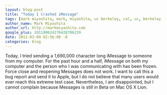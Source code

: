 ```yaml
---
layout: blog-post
title: "Today I Crashed iMessage"
tags: [mark miyashita, mark, miyashita, uc berkeley, cal, uc, berkeley, university of california, berkeley, computer science, cs, eecs, electrical engineering, mac, iphone, mac os x, mac hints, binaryage, mac hints from binaryage, tutorial, blog, apple, technology]
author_name: Mark Miyashita
author_url: http://markmiyashita.com
google_plus: 101180624276428786239
date: 2012-03-09 02:56:00 -8
categories: blog
---
```


Today, I tried sending a 1,690,000 character long iMessage to someone from my computer. For the past hour and a half, iMessage on both my computer and the person who I was communicating with has been frozen. Force close and reopening Messages does not work. I want to call this a bug report and send it to Apple, but I do not believe that many users would ever reach this extreme test case. Nevertheless, I am disappointed, but I cannot complain because Messages is still in Beta on Mac OS X Lion.
